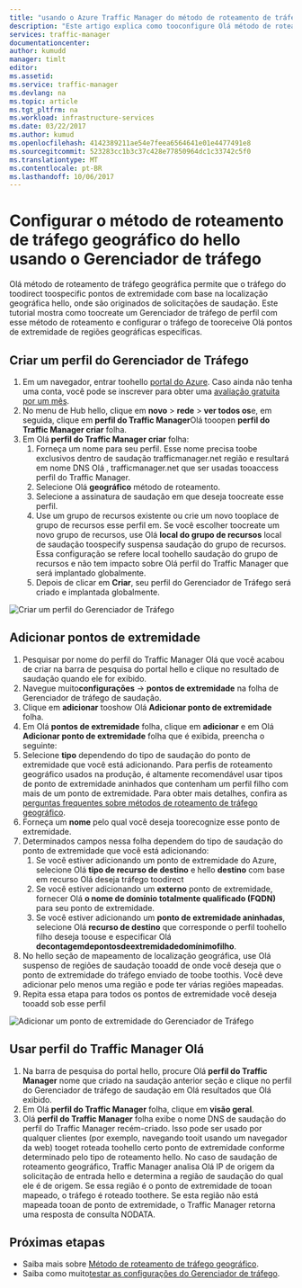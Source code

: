 ```yaml
---
title: "usando o Azure Traffic Manager do método de roteamento de tráfego aaaConfigure geográfica | Microsoft Docs"
description: "Este artigo explica como tooconfigure Olá método de roteamento de tráfego geográficos usando o Azure Traffic Manager"
services: traffic-manager
documentationcenter: 
author: kumudd
manager: timlt
editor: 
ms.assetid: 
ms.service: traffic-manager
ms.devlang: na
ms.topic: article
ms.tgt_pltfrm: na
ms.workload: infrastructure-services
ms.date: 03/22/2017
ms.author: kumud
ms.openlocfilehash: 4142389211ae54e7feea6564641e01e4477491e8
ms.sourcegitcommit: 523283cc1b3c37c428e77850964dc1c33742c5f0
ms.translationtype: MT
ms.contentlocale: pt-BR
ms.lasthandoff: 10/06/2017
---
```

# <a name="configure-hello-geographic-traffic-routing-method-using-traffic-manager"></a>Configurar o método de roteamento de tráfego geográfico do hello usando o Gerenciador de tráfego

Olá método de roteamento de tráfego geográfica permite que o tráfego do toodirect toospecific pontos de extremidade com base na localização geográfica hello, onde são originados de solicitações de saudação. Este tutorial mostra como toocreate um Gerenciador de tráfego de perfil com esse método de roteamento e configurar o tráfego de tooreceive Olá pontos de extremidade de regiões geográficas específicas.

## <a name="create-a-traffic-manager-profile"></a>Criar um perfil do Gerenciador de Tráfego

1. Em um navegador, entrar toohello [portal do Azure](http://portal.azure.com). Caso ainda não tenha uma conta, você pode se inscrever para obter uma [avaliação gratuita por um mês](https://azure.microsoft.com/free/).
2. No menu de Hub hello, clique em **novo** > **rede** > **ver todos os**e, em seguida, clique em **perfil do Traffic Manager**Olá tooopen **perfil do Traffic Manager criar** folha.
3. Em Olá **perfil do Traffic Manager criar** folha:
    1. Forneça um nome para seu perfil. Esse nome precisa toobe exclusivos dentro de saudação trafficmanager.net região e resultará em nome DNS Olá <profilename>, trafficmanager.net que ser usadas tooaccess perfil do Traffic Manager.
    2. Selecione Olá **geográfico** método de roteamento.
    3. Selecione a assinatura de saudação em que deseja toocreate esse perfil.
    4. Use um grupo de recursos existente ou crie um novo tooplace de grupo de recursos esse perfil em. Se você escolher toocreate um novo grupo de recursos, use Olá **local do grupo de recursos** local de saudação toospecify suspensa saudação do grupo de recursos. Essa configuração se refere local toohello saudação do grupo de recursos e não tem impacto sobre Olá perfil do Traffic Manager que será implantado globalmente.
    5. Depois de clicar em **Criar**, seu perfil do Gerenciador de Tráfego será criado e implantada globalmente.

![Criar um perfil do Gerenciador de Tráfego](./media/traffic-manager-geographic-routing-method/create-traffic-manager-profile.png)

## <a name="add-endpoints"></a>Adicionar pontos de extremidade

1. Pesquisar por nome do perfil do Traffic Manager Olá que você acabou de criar na barra de pesquisa do portal hello e clique no resultado de saudação quando ele for exibido.
2. Navegue muito**configurações** -> **pontos de extremidade** na folha de Gerenciador de tráfego de saudação.
3. Clique em **adicionar** tooshow Olá **Adicionar ponto de extremidade** folha.
3. Em Olá **pontos de extremidade** folha, clique em **adicionar** e em Olá **Adicionar ponto de extremidade** folha que é exibida, preencha o seguinte:
4. Selecione **tipo** dependendo do tipo de saudação do ponto de extremidade que você está adicionando. Para perfis de roteamento geográfico usados na produção, é altamente recomendável usar tipos de ponto de extremidade aninhados que contenham um perfil filho com mais de um ponto de extremidade. Para obter mais detalhes, confira as [perguntas frequentes sobre métodos de roteamento de tráfego geográfico](traffic-manager-FAQs.md).
5. Forneça um **nome** pelo qual você deseja toorecognize esse ponto de extremidade.
6. Determinados campos nessa folha dependem do tipo de saudação do ponto de extremidade que você está adicionando:
    1. Se você estiver adicionando um ponto de extremidade do Azure, selecione Olá **tipo de recurso de destino** e hello **destino** com base em recurso Olá deseja tráfego toodirect
    2. Se você estiver adicionando um **externo** ponto de extremidade, fornecer Olá **o nome de domínio totalmente qualificado (FQDN)** para seu ponto de extremidade.
    3. Se você estiver adicionando um **ponto de extremidade aninhadas**, selecione Olá **recurso de destino** que corresponde o perfil toohello filho deseja toouse e especificar Olá **decontagemdepontosdeextremidadedomínimofilho**.
7. No hello seção de mapeamento de localização geográfica, use Olá suspenso de regiões de saudação tooadd de onde você deseja que o ponto de extremidade do tráfego enviado de toobe toothis. Você deve adicionar pelo menos uma região e pode ter várias regiões mapeadas.
8. Repita essa etapa para todos os pontos de extremidade você deseja tooadd sob esse perfil

![Adicionar um ponto de extremidade do Gerenciador de Tráfego](./media/traffic-manager-geographic-routing-method/add-traffic-manager-endpoint.png)

## <a name="use-hello-traffic-manager-profile"></a>Usar perfil do Traffic Manager Olá
1.  Na barra de pesquisa do portal hello, procure Olá **perfil do Traffic Manager** nome que criado na saudação anterior seção e clique no perfil do Gerenciador de tráfego de saudação em Olá resultados que Olá exibido.
2. Em Olá **perfil do Traffic Manager** folha, clique em **visão geral**.
3. Olá **perfil do Traffic Manager** folha exibe o nome DNS de saudação do perfil do Traffic Manager recém-criado. Isso pode ser usado por qualquer clientes (por exemplo, navegando tooit usando um navegador da web) tooget roteada toohello certo ponto de extremidade conforme determinado pelo tipo de roteamento hello.  No caso de saudação de roteamento geográfico, Traffic Manager analisa Olá IP de origem da solicitação de entrada hello e determina a região de saudação do qual ele é de origem. Se essa região é o ponto de extremidade de tooan mapeado, o tráfego é roteado toothere. Se esta região não está mapeada tooan de ponto de extremidade, o Traffic Manager retorna uma resposta de consulta NODATA.

## <a name="next-steps"></a>Próximas etapas

- Saiba mais sobre [Método de roteamento de tráfego geográfico](traffic-manager-routing-methods.md#geographic).
- Saiba como muito[testar as configurações do Gerenciador de tráfego](traffic-manager-testing-settings.md).

